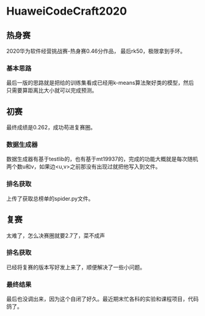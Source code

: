 # HuaweiCodeCraft2020

## 热身赛
2020华为软件经营挑战赛-热身赛0.46分作品， 最后rk50，极限拿到手环。

### 基本思路
最后一版的思路就是把给的训练集看成已经用k-means算法聚好类的模型，然后只需要算距离比大小就可以完成预测。

## 初赛
最终成绩是0.262，成功苟进复赛圈。

### 数据生成器
数据生成器有基于testlib的，也有基于mt19937的，完成的功能大概就是每次随机两个数u和v，如果边<u,v>之前那没有出现过就把他写入到文件。

### 排名获取
上传了获取总榜单的spider.py文件。

## 复赛
太难了，怎么决赛圈就要2.7了，菜不成声

### 排名获取
已经将复赛的版本写好发上来了，顺便解决了一些小问题。

### 最终结果
最后也没调出来，因为这个自闭了好久。最近期末忙各科的实验和课程项目，代码鸽了。
